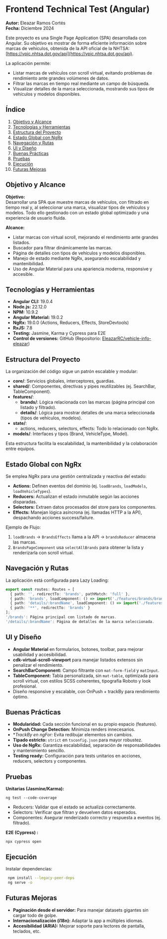 # Frontend Technical Test (Angular)

**Autor:** Eleazar Ramos Cortés  
**Fecha:** Diciembre 2024

Este proyecto es una Single Page Application (SPA) desarrollada con Angular. Su objetivo es mostrar de forma eficiente información sobre marcas de vehículos, obtenida de la API oficial de la NHTSA: [https://vpic.nhtsa.dot.gov/api](https://vpic.nhtsa.dot.gov/api).

La aplicación permite:  
- Listar marcas de vehículos con scroll virtual, evitando problemas de rendimiento ante grandes volúmenes de datos.  
- Filtrar las marcas en tiempo real mediante un campo de búsqueda.  
- Visualizar detalles de la marca seleccionada, mostrando sus tipos de vehículos y modelos disponibles.

## Índice
1. [Objetivo y Alcance](#objetivo-y-alcance)  
2. [Tecnologías y Herramientas](#tecnologías-y-herramientas)  
3. [Estructura del Proyecto](#estructura-del-proyecto)  
4. [Estado Global con NgRx](#estado-global-con-ngrx)  
5. [Navegación y Rutas](#navegación-y-rutas)  
6. [UI y Diseño](#ui-y-diseño)  
7. [Buenas Prácticas](#buenas-prácticas)  
8. [Pruebas](#pruebas)  
9. [Ejecución](#ejecución)  
10. [Futuras Mejoras](#futuras-mejoras)

## Objetivo y Alcance
**Objetivo:**  
Desarrollar una SPA que muestre marcas de vehículos, con filtrado en tiempo real y, al seleccionar una marca, visualizar tipos de vehículos y modelos. Todo ello gestionado con un estado global optimizado y una experiencia de usuario fluida.

**Alcance:**  
- Listar marcas con virtual scroll, mejorando el rendimiento ante grandes listados.  
- Buscador para filtrar dinámicamente las marcas.  
- Página de detalles con tipos de vehículos y modelos disponibles.  
- Manejo de estado mediante NgRx, asegurando escalabilidad y mantenibilidad.  
- Uso de Angular Material para una apariencia moderna, responsive y accesible.

## Tecnologías y Herramientas
- **Angular CLI:** 19.0.4  
- **Node.js:** 22.12.0  
- **NPM:** 10.9.2  
- **Angular Material:** 19.0.2  
- **NgRx:** 19.0.0 (Actions, Reducers, Effects, StoreDevtools)  
- **RxJS:** 7.8  
- **Testing:** Jasmine, Karma y Cypress para E2E
- **Control de versiones:** GitHub (Repositorio: [EleazarRC/vehicle-info-eleazar](#))

## Estructura del Proyecto
La organización del código sigue un patrón escalable y modular:

- **core/**: Servicios globales, interceptores, guardias.  
- **shared/**: Componentes, directivas y pipes reutilizables (ej. SearchBar, TableComponent).  
- **features/**:  
  - **brands/**: Lógica relacionada con las marcas (página principal con listado y filtrado).  
  - **details/**: Lógica para mostrar detalles de una marca seleccionada (tipos de vehículos, modelos).
- **state/**:  
  - actions, reducers, selectors, effects: Todo lo relacionado con NgRx.
- **models/**: Interfaces y tipos (Brand, VehicleType, Model).

Esta estructura facilita la escalabilidad, la mantenibilidad y la colaboración entre equipos.

## Estado Global con NgRx
Se emplea NgRx para una gestión centralizada y reactiva del estado:
- **Actions:** Definen eventos del dominio (ej. `loadBrands`, `loadModels`, `loadVehicleTypes`).
- **Reducers:** Actualizan el estado inmutable según las acciones disparadas.
- **Selectors:** Extraen datos procesados del store para los componentes.
- **Effects:** Manejan lógica asíncrona (ej. llamadas HTTP a la API), despachando acciones success/failure.

Ejemplo de Flujo:
1. `loadBrands` → `BrandsEffects` llama a la API → `brandsReducer` almacena las marcas.
2. `BrandsPageComponent` usa `selectAllBrands` para obtener la lista y renderizarla con scroll virtual.

## Navegación y Rutas
La aplicación está configurada para Lazy Loading:
```typescript
export const routes: Routes = [
  { path: '', redirectTo: 'brands', pathMatch: 'full' },
  { path: 'brands', loadComponent: () => import('./features/brands/brands-page/brands-page.component').then(m => m.BrandsPageComponent) },
  { path: 'details/:brandName', loadComponent: () => import('./features/details/details-page/details-page.component').then(m => m.DetailsPageComponent) },
  { path: '**', redirectTo: 'brands' }
];
'/brands': Página principal con listado de marcas.
'/details/:brandName': Página de detalles de la marca seleccionada.
```

## UI y Diseño
- **Angular Material** en formularios, botones, toolbar, para mejorar usabilidad y accesibilidad.
- **cdk-virtual-scroll-viewport** para manejar listados extensos sin penalizar el rendimiento.
- **SearchBarComponent:** Campo filtrante con `mat-form-field` y `matInput`.
- **TableComponent:** Tabla personalizada, sin `mat-table`, optimizada para scroll virtual, con estilos SCSS coherentes, tipografía Roboto y look profesional.
- Diseño responsive y escalable, con OnPush + trackBy para rendimiento óptimo.

## Buenas Prácticas
- **Modularidad:** Cada sección funcional en su propio espacio (features).
- **OnPush Change Detection:** Minimiza renders innecesarios.
- **TrackBy en *ngFor:** Evita redibujar elementos sin cambios.
- **Tipado estricto:** `strict` en `tsconfig.json` para mayor robustez.
- **Uso de NgRx:** Garantiza escalabilidad, separación de responsabilidades y mantenimiento sencillo.
- **Testing ready:** Configuración para tests unitarios en acciones, reducers, selectors y componentes.

## Pruebas
**Unitarias (Jasmine/Karma):**  
```
ng test --code-coverage
```
- Reducers: Validar que el estado se actualiza correctamente.  
- Selectors: Verificar que filtran y devuelven datos esperados.  
- Componentes: Asegurar renderizado correcto y respuesta a eventos (ej. filtrado).

**E2E (Cypress) :**  
```
npx cypress open
```

## Ejecución
Instalar dependencias:
```bash
 npm install --legacy-peer-deps
 ng serve -o
```
## Futuras Mejoras
- **Paginación desde el servidor:** Para manejar datasets gigantes sin cargar todo de golpe.
- **Internacionalización (i18n):** Adaptar la app a múltiples idiomas.
- **Accesibilidad (ARIA):** Mejorar soporte para lectores de pantalla, teclados, etc.